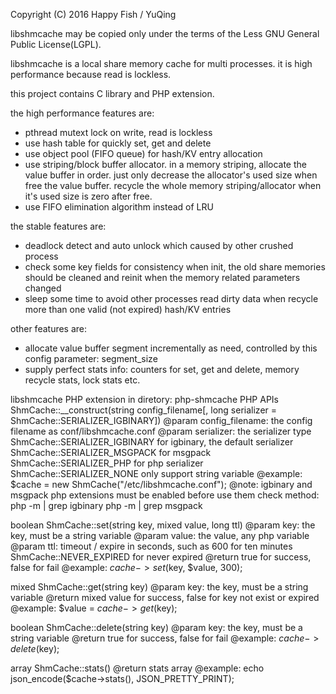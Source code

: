 Copyright (C) 2016 Happy Fish / YuQing

libshmcache may be copied only under the terms of the Less GNU General
Public License(LGPL).

libshmcache is a local share memory cache for multi processes.
it is high performance because read is lockless.

this project contains C library and PHP extension.

the high performance features are:
  * pthread mutext lock on write, read is lockless
  * use hash table for quickly set, get and delete
  * use object pool (FIFO queue) for hash/KV entry allocation
  * use striping/block buffer allocator. in a memory striping,
    allocate the value buffer in order. just only decrease the allocator's
    used size when free the value buffer. recycle the whole memory
    striping/allocator when it's used size is zero after free.
  * use FIFO elimination algorithm instead of LRU

the stable features are:
  * deadlock detect and auto unlock which caused by other crushed process
  * check some key fields for consistency when init, the old share memories
    should be cleaned and reinit when the memory related parameters changed
  * sleep some time to avoid other processes read dirty data when
    recycle more than one valid (not expired) hash/KV entries

other features are:
  * allocate value buffer segment incrementally as need, controlled by
    this config parameter: segment_size
  * supply perfect stats info: counters for set, get and delete,
    memory recycle stats, lock stats etc.


libshmcache PHP extension in diretory: php-shmcache
PHP APIs
ShmCache::__construct(string config_filename[, long serializer =
        ShmCache::SERIALIZER_IGBINARY])
@param config_filename: the config filename as conf/libshmcache.conf
@param serializer: the serializer type
    ShmCache::SERIALIZER_IGBINARY for igbinary, the default serializer
    ShmCache::SERIALIZER_MSGPACK for msgpack
    ShmCache::SERIALIZER_PHP for php serializer
    ShmCache::SERIALIZER_NONE only support string variable
@example: $cache = new ShmCache("/etc/libshmcache.conf");
@note: igbinary and msgpack php extensions must be enabled before use them
    check method:
    php -m | grep igbinary
    php -m | grep msgpack

boolean ShmCache::set(string key, mixed value, long ttl)
@param key: the key, must be a string variable
@param value: the value, any php variable
@param ttl: timeout / expire in seconds, such as 600 for ten minutes
    ShmCache::NEVER_EXPIRED for never expired
@return true for success, false for fail
@example: $cache->set($key, $value, 300);

mixed ShmCache::get(string key)
@param key: the key, must be a string variable
@return mixed value for success, false for key not exist or expired
@example: $value = $cache->get($key);

boolean ShmCache::delete(string key)
@param key: the key, must be a string variable
@return true for success, false for fail
@example: $cache->delete($key);

array ShmCache::stats()
@return stats array
@example: echo json_encode($cache->stats(), JSON_PRETTY_PRINT);
